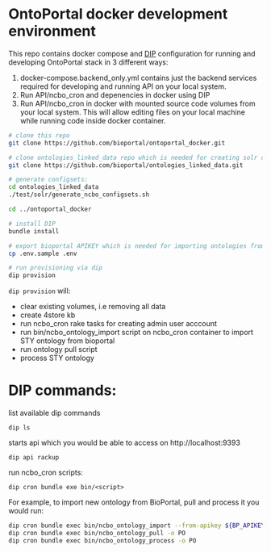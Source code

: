 # OntoPortal docker development environment

This repo contains docker compose and [DIP](https://github.com/bibendi/dip) configuration for running and
developing OntoPortal stack in 3 different ways:

1. docker-compose.backend_only.yml contains just the backend services required for developing and running API on your local system.
2. Run API/ncbo_cron and depenencies in docker using DIP
3. Run API/ncbo_cron in docker with mounted source code volumes from your local system. This will allow editing files on your local machine while running code inside docker container. 


```sh
# clone this repo
git clone https://github.com/bioportal/ontoportal_docker.git

# clone ontologies_linked_data repo which is needed for creating solr configsets
git clone https://github.com/bioportal/ontologies_linked_data.git

# generate configsets:
cd ontologies_linked_data
./test/solr/generate_ncbo_configsets.sh

cd ../ontoportal_docker

# install DIP
bundle install

# export bioportal APIKEY which is needed for importing ontologies from bioportal when provisioning
cp .env.sample .env

# run provisioning via dip 
dip provision
```

`dip provision` will:
- clear existing volumes, i.e removing all data
- create 4store kb
- run ncbo_cron rake tasks for creating admin user acccount
- run bin/ncbo_ontology_import script on ncbo_cron container to import STY
    ontology from bioportal
- run ontology pull script
- process STY ontology

# DIP commands:

list available dip commands

`dip ls`

starts api which you would be able to access on http://localhost:9393

`dip api rackup` 

run ncbo_cron scripts:

`dip cron bundle exe bin/<script>`

For example, to import new ontology from BioPortal, pull and process it you would run:
```sh
dip cron bundle exec bin/ncbo_ontology_import --from-apikey ${BP_APIKEY} -o PO --from https://data.bioontology.org --admin-user admin
dip cron bundle exec bin/ncbo_ontology_pull -o PO
dip cron bundle exec bin/ncbo_ontology_process -o PO
```
